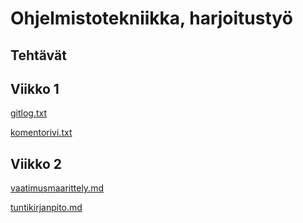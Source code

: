 # Ohjelmistotekniikka, harjoitustyö



## Tehtävät

## Viikko 1


[gitlog.txt](https://github.com/nellatuulikki/ot-harjoitustyo/blob/master/laskarit/viikko1/gitlog.txt)

[komentorivi.txt](https://github.com/nellatuulikki/ot-harjoitustyo/blob/master/laskarit/viikko1/komentorivi.txt)

## Viikko 2

[vaatimusmaarittely.md](https://github.com/nellatuulikki/ot-harjoitustyo/blob/master/dokumentaatio/vaatimusmaarittely.md)

[tuntikirjanpito.md](https://github.com/nellatuulikki/ot-harjoitustyo/blob/master/dokumentaatio/tuntikirjanpito.md)
